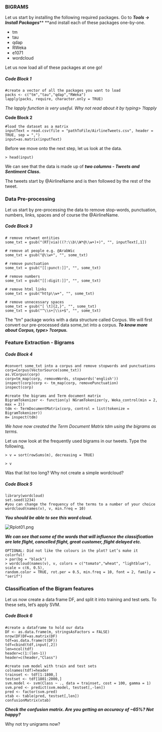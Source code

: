 ### BIGRAMS

Let us start by installing the following required packages. Go to _**Tools -&gt; Install Packages**_** **and install each of these packages one-by-one.

* tm
* tau
* qdap
* RWeka
* e1071
* wordcloud

Let us now load all of these packages at one go!

##### Code Block 1

```
#create a vector of all the packages you want to load
packs <- c("tm","tau","qdap","RWeka")
lapply(packs, require, character.only = TRUE)
```

_The lapply function is very useful. Why not read about it by typing&gt; ?lapply_

**Code Block 2**

```
#load the dataset as a matrix
inputText = read.csv(file = "pathToFile/AirlineTweets.csv", header = TRUE, sep = ",")
input=as.matrix(inputText)
```

Before we move onto the next step, let us look at the data.

`> head(input)`

We can see that the data is made up of _**two columns - Tweets and Sentiment Class.**_

The tweets start by @AirlineName and is then followed by the rest of the tweet.

### 

### Data Pre-processing

Let us start by pre-processing the data to remove stop-words, punctuation, numbers, links, spaces and of course the @AirlineName.

##### Code Block 3

```
# remove retweet entities
some_txt = gsub("(RT|via)((?:\\b\\W*@\\w+)+)", "", inputText[,1])

# remove at people e.g. @ArabWic
some_txt = gsub("@\\w+", "", some_txt)

# remove punctuation
some_txt = gsub("[[:punct:]]", "", some_txt) 

# remove numbers
some_txt = gsub("[[:digit:]]", "", some_txt)

# remove html links
some_txt = gsub("http\\w+", "", some_txt)

# remove unnecessary spaces
some_txt = gsub("[ \t]{2,}", "", some_txt)
some_txt = gsub("^\\s+|\\s+$", "", some_txt)
```

The  “tm" package works with a data structure called Corpus. We will first convert our pre-processed data some\_txt into a corpus. _**To know more about Corpus, type&gt; ?corpus.**_

### Feature Extraction - Bigrams

##### Code Block 4

```
#convert some_txt into a corpus and remove stopwords and punctuations
corp=Corpus(VectorSource(some_txt))
as.VCorpus(corp)
corp=tm_map(corp, removeWords, stopwords('english'))
inspect(corp)corp <- tm_map(corp, removePunctuation) 
inspect(corp) 

#create the bigrams and Term document matrix
BigramTokenizer <- function(y) NGramTokenizer(y, Weka_control(min = 2, max = 2))
tdm <- TermDocumentMatrix(corp, control = list(tokenize = BigramTokenizer))
m= inspect(tdm)
```

_We have now created the Term Document Matrix tdm using the bigrams as terms._

Let us now look at the frequently used bigrams in our tweets. Type the following,

`> v = sort(rowSums(m), decreasing = TRUE)`

`> v`

Was that list too long? Why not create a simple wordcloud?

##### Code Block 5

```
library(wordcloud)
set.seed(1234)
#you can change the frequency of the terms to a number of your choice
wordcloud(names(v), v, min.freq = 10)
```

_**You should be able to see this word cloud.**_

![](https://lh5.googleusercontent.com/ZiquFXGy648vm2t6PeCg3cg-fk22rDEVueK3lUsQQLXjmc9V-T5cp3-k4lP4-Ex4_G31imEn227_kmgkDg_wn8r7kvePXAMQj-MbQNFUsj0S8IOho_yaxe2JmA7-FXHg0MupuLE "Rplot01.png")

_**We can see that some of the words that will influence the classification are late flight, cancelled flight, great customer, flight delayed etc.**_

```
OPTIONAL: Did not like the colours in the plot? Let’s make it colorful!
> par(bg = "black")
> wordcloud(names(v), v, colors = c("tomato","wheat", "lightblue"), scale = c(6, 0.5), 
random.color = TRUE, rot.per = 0.5, min.freq = 10, font = 2, family = "serif")
```

### 

### Classification of the Bigram features

Let us now create a data frame DF, and split it into training and test sets. To these sets, let’s apply SVM.

##### **Code Block 6**

```
#create a dataframe to hold our data
DF <- as.data.frame(m, stringsAsFactors = FALSE)
nrow(DF)DF=as.matrix(DF)
tdf=as.data.frame(t(DF))
tdf=cbind(tdf,input[,2])
len=ncol(tdf)
header=c(1:(len-1))
header=c(header,"Class")

#create svm model with train and test sets
colnames(tdf)=header
trainset <- tdf[1:1800,]
testset <- tdf[1801:2000,]
svm.model <- svm(Class ~ ., data = trainset, cost = 100, gamma = 1)
svm.pred <- predict(svm.model, testset[,-len])
pred <- factor(svm.pred)
xtab <- table(pred, testset[,len])
confusionMatrix(xtab)
```

_**Check the confusion matrix. Are you getting an accuracy of ~65%? Not happy?**_

Why not try unigrams now?

